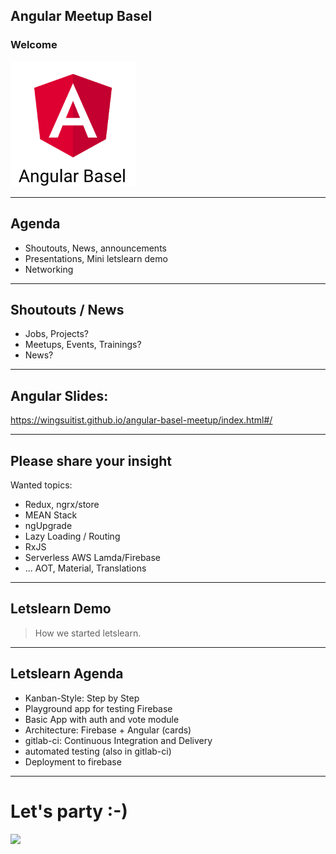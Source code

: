 ## Angular Meetup Basel

### Welcome

<img src="theme/assets/angular2-basel.png" style="height:200px">


----

## Agenda

* Shoutouts, News, announcements
* Presentations, Mini letslearn demo
* Networking


----

## Shoutouts / News

* Jobs, Projects?
* Meetups, Events, Trainings?
* News?

----

## Angular Slides: 

https://wingsuitist.github.io/angular-basel-meetup/index.html#/

----

## Please share your insight

Wanted topics:

* Redux, ngrx/store
* MEAN Stack
* ngUpgrade
* Lazy Loading / Routing
* RxJS
* Serverless AWS Lamda/Firebase
* ... AOT, Material, Translations

---

## Letslearn Demo

> How we started letslearn.

----

## Letslearn Agenda

* Kanban-Style: Step by Step
* Playground app for testing Firebase
* Basic App with auth and vote module
* Architecture: Firebase + Angular (cards)
* gitlab-ci: Continuous Integration and Delivery
* automated testing (also in gitlab-ci)
* Deployment to firebase

---

# Let's party :-)

<img src="https://media.makeameme.org/created/networking.jpg">
